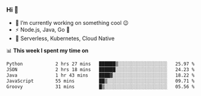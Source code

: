 ### Hi 👋

<!--
**nodejh/nodejh** is a ✨ _special_ ✨ repository because its `README.md` (this file) appears on your GitHub profile.

Here are some ideas to get you started:

- 🔭 I’m currently working on ...
- 🌱 I’m currently learning ...
- 👯 I’m looking to collaborate on ...
- 🤔 I’m looking for help with ...
- 💬 Ask me about ...
- 📫 How to reach me: ...
- 😄 Pronouns: ...
- ⚡ Fun fact: ...
-->

- 🔭 I’m currently working on something cool :wink:
- ⚡ Node.js, Java, Go :thought_balloon:
- 🤖 Serverless, Kubernetes, Cloud Native

📊 **This week I spent my time on**

<!--START_SECTION:waka-->

```txt
Python            2 hrs 27 mins   ██████▒░░░░░░░░░░░░░░░░░░   25.97 %
JSON              2 hrs 18 mins   ██████░░░░░░░░░░░░░░░░░░░   24.23 %
Java              1 hr 43 mins    ████▓░░░░░░░░░░░░░░░░░░░░   18.22 %
JavaScript        55 mins         ██▒░░░░░░░░░░░░░░░░░░░░░░   09.71 %
Groovy            31 mins         █▒░░░░░░░░░░░░░░░░░░░░░░░   05.56 %
```

<!--END_SECTION:waka-->


<!--
:traffic_light: **Visitors**

![visitors](https://visitor-badge.glitch.me/badge?page_id=nodejh.nodejh)
-->
